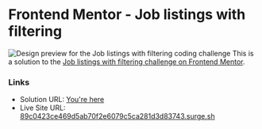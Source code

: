 # Frontend Mentor - Job listings with filtering

![Design preview for the Job listings with filtering coding challenge](./design/desktop-preview.jpg)
This is a solution to the [Job listings with filtering challenge on Frontend Mentor](https://www.frontendmentor.io/challenges/job-listings-with-filtering-ivstIPCt).

### Links

- Solution URL: [You're here](https://github.com/xphstos/fe-job-listings-with-filtering)
- Live Site URL: [89c0423ce469d5ab70f2e6079c5ca281d3d83743.surge.sh](https://89c0423ce469d5ab70f2e6079c5ca281d3d83743.surge.sh)
